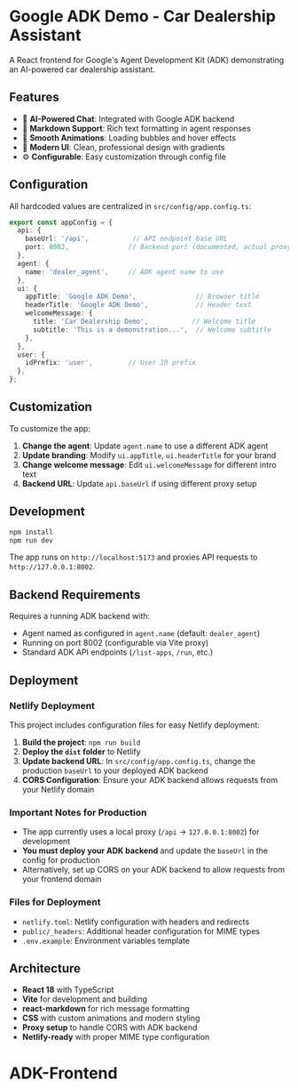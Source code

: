 # Google ADK Demo - Car Dealership Assistant

A React frontend for Google's Agent Development Kit (ADK) demonstrating an AI-powered car dealership assistant.

## Features

- 🤖 **AI-Powered Chat**: Integrated with Google ADK backend
- 📝 **Markdown Support**: Rich text formatting in agent responses  
- 💫 **Smooth Animations**: Loading bubbles and hover effects
- 🎨 **Modern UI**: Clean, professional design with gradients
- ⚙️ **Configurable**: Easy customization through config file

## Configuration

All hardcoded values are centralized in `src/config/app.config.ts`:

```typescript
export const appConfig = {
  api: {
    baseUrl: '/api',           // API endpoint base URL
    port: 8002,               // Backend port (documented, actual proxy in vite.config.ts)
  },
  agent: {
    name: 'dealer_agent',     // ADK agent name to use
  },
  ui: {
    appTitle: 'Google ADK Demo',               // Browser title
    headerTitle: 'Google ADK Demo',            // Header text
    welcomeMessage: {
      title: 'Car Dealership Demo',           // Welcome title
      subtitle: 'This is a demonstration...',  // Welcome subtitle
    },
  },
  user: {
    idPrefix: 'user',         // User ID prefix
  },
};
```

## Customization

To customize the app:

1. **Change the agent**: Update `agent.name` to use a different ADK agent
2. **Update branding**: Modify `ui.appTitle`, `ui.headerTitle` for your brand
3. **Change welcome message**: Edit `ui.welcomeMessage` for different intro text
4. **Backend URL**: Update `api.baseUrl` if using different proxy setup

## Development

```bash
npm install
npm run dev
```

The app runs on `http://localhost:5173` and proxies API requests to `http://127.0.0.1:8002`.

## Backend Requirements

Requires a running ADK backend with:
- Agent named as configured in `agent.name` (default: `dealer_agent`)
- Running on port 8002 (configurable via Vite proxy)
- Standard ADK API endpoints (`/list-apps`, `/run`, etc.)

## Deployment

### Netlify Deployment

This project includes configuration files for easy Netlify deployment:

1. **Build the project**: `npm run build`
2. **Deploy the `dist` folder** to Netlify
3. **Update backend URL**: In `src/config/app.config.ts`, change the production `baseUrl` to your deployed ADK backend
4. **CORS Configuration**: Ensure your ADK backend allows requests from your Netlify domain

### Important Notes for Production

- The app currently uses a local proxy (`/api` → `127.0.0.1:8002`) for development
- **You must deploy your ADK backend** and update the `baseUrl` in the config for production
- Alternatively, set up CORS on your ADK backend to allow requests from your frontend domain

### Files for Deployment

- `netlify.toml`: Netlify configuration with headers and redirects
- `public/_headers`: Additional header configuration for MIME types
- `.env.example`: Environment variables template

## Architecture

- **React 18** with TypeScript
- **Vite** for development and building  
- **react-markdown** for rich message formatting
- **CSS** with custom animations and modern styling
- **Proxy setup** to handle CORS with ADK backend
- **Netlify-ready** with proper MIME type configuration
# ADK-Frontend
